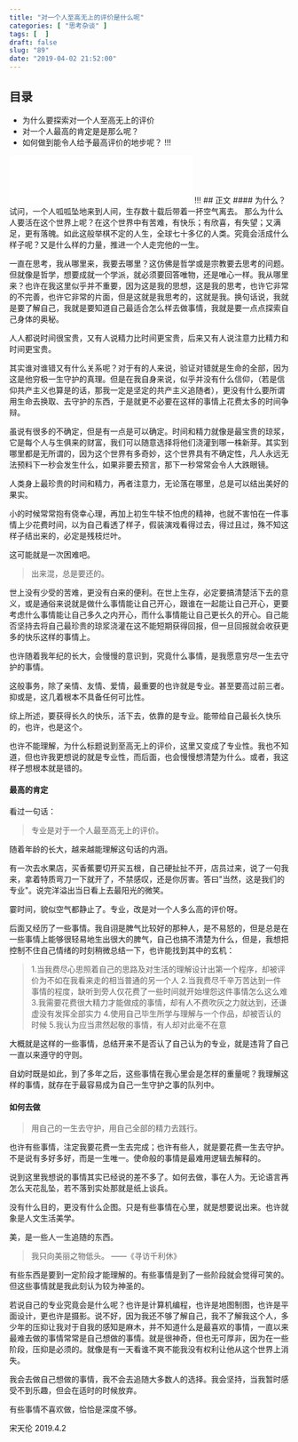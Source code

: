 ```yaml
---
title: "对一个人至高无上的评价是什么呢"
categories: [ "思考杂谈" ]
tags: [  ]
draft: false
slug: "89"
date: "2019-04-02 21:52:00"
---
```



## 目录
* 为什么要探索对一个人至高无上的评价
* 对一个人最高的肯定是是那么呢？
* 如何做到能令人给予最高评价的地步呢？
!!!
<iframe frameborder="no" border="0" marginwidth="0" marginheight="0" width=330 height=86 src="//music.163.com/outchain/player?type=2&id=33346163&auto=1&height=66"></iframe>
!!!
## 正文
#### 为什么？
试问，一个人呱呱坠地来到人间，生存数十载后带着一抔空气离去。
那么为什么人要活在这个世界上呢？在这个世界中有苦难，有快乐；有欣喜，有失望；又满足，更有落魄。如此这般举棋不定的人生，全球七十多亿的人类。究竟会活成什么样子呢？又是什么样的力量，推进一个人走完他的一生。

<!--more-->

一直在思考，我从哪里来，我要去哪里？这仿佛是哲学或是宗教要去思考的问题。但就像是哲学，想要成就一个学派，就必须要回答唯物，还是唯心一样。我从哪里来？也许在我这里似乎并不重要，因为这是我的思想，这是我的思考，也许它非常的不完善，也许它非常的片面，但是这就是我思考的，这就是我。换句话说，我就是要了解自己，我就是要知道自己最适合怎么样去做事情，我就是要一点点探索自己身体的奥秘。

人人都说时间很宝贵，又有人说精力比时间更宝贵，后来又有人说注意力比精力和时间更宝贵。

其实谁对谁错又有什么关系呢？对于有的人来说，验证对错就是生命的全部，因为这是他穷极一生守护的真理。但是在我自身来说，似乎并没有什么信仰，（若是信仰共产主义也算是的话，那我一定是坚定的共产主义追随者），更没有什么要所谓用生命去换取、去守护的东西，于是就更不必要在这样的事情上花费太多的时间争辩。

虽说有很多的不确定，但是有一点是可以确定。时间和精力就像是最宝贵的琼浆，它是每个人与生俱来的财富，我们可以随意选择将他们浇灌到哪一株新芽。其实到哪里都是无所谓的，因为这个世界有多奇妙，这个世界具有不确定性，凡人永远无法预料下一秒会发生什么，如果非要去预言，那下一秒常常会令人大跌眼镜。

人类身上最珍贵的时间和精力，再者注意力，无论落在哪里，总是可以结出美好的果实。

小的时候常常抱有侥幸心理，再加上初生牛犊不怕虎的精神，也就不害怕在一件事情上少花费时间，以为自己看透了样子，假装演戏看得过去，得过且过，殊不知这样子结出来的，必定是残枝烂叶。

这可能就是一次困难吧。
>出来混，总是要还的。

世上没有少受的苦难，更没有白来的便利。在世上生存，必定要搞清楚活下去的意义，或是通俗来说就是做什么事情能让自己开心，跟谁在一起能让自己开心，更要考虑什么事情能让自己多久之内开心，而什么事情能让自己更长久的开心。自己能否坚持去将自己最珍贵的琼浆浇灌在这不能短期获得回报，但一旦回报就会收获更多的快乐这样的事情上。

也许随着我年纪的长大，会慢慢的意识到，究竟什么事情，是我愿意穷尽一生去守护的事情。

这般事务，除了亲情、友情、爱情，最重要的也许就是专业。甚至要高过前三者。抑或是，这几着根本不具备任何可比性。

综上所述，要获得长久的快乐，活下去，依靠的是专业。能带给自己最长久快乐的，也许，也是这个。

也许不能理解，为什么标题说到至高无上的评价，这里又变成了专业性。我也不知道，但也许我更想说的就是专业性，而后面，也会慢慢想清楚为什么。或者，我这样子想根本就是错的。

#### 最高的肯定

看过一句话：
>专业是对于一个人最至高无上的评价。

随着年龄的长大，越来越能理解这句话的内涵。

有一次去水果店，买香蕉要切开买五根，自己硬扯扯不开，店员过来，说了一句我来，拿着特质弯刀一下就开了，不禁感叹，还是你厉害。答曰"当然，这是我们的专业"。说完洋溢出当日看上去最阳光的微笑。

霎时间，貌似空气都静止了。专业，改是对一个人多么高的评价呀。

后面又经历了一些事情。我自诩是脾气比较好的那种人，是不易怒的，但是总是在一些事情上能够很轻易地生出很大的脾气，自己也搞不清楚为什么，但是，我想把控制不住自己情绪的时刻稍微总结一下，也许能找到其中的玄机：
>1.当我费尽心思照着自己的思路及对生活的理解设计出第一个程序，却被评价为不如在我看来走的相当普通的另一个人
2.当我费尽千辛万苦达到一件事情的程度，缺听到旁人仅花费了一些时间就开始埋怨这件事情怎么这么难
3.我需要花费很大精力才能做成的事情，却有人不费吹灰之力就达到，还谦虚没有发挥全部实力
4.使用自己毕生所学与理解与一个作品，却被否认的时候
5.我认为应当肃然起敬的事情，有人却对此毫不在意

大概就是这样的一些事情，总结开来不是否认了自己认为的专业，就是违背了自己一直以来遵守的守则。

自幼时既是如此，到了多年之后，这些事情在我心里会是怎样的重量呢？我理解这样的事情，就存在于最容易成为自己一生守护之事的队列中。

#### 如何去做
>用自己的一生去守护，用自己全部的精力去践行。

也许有些事情，注定我要花费一生去完成；也许有些人，就是要花费一生去守护。不是说有多好多好，而是一生唯一。使命般的事情是最难用逻辑去解释的。

说到这里我想说的事情其实已经说的差不多了。如何去做，事在人为。无论语言再怎么天花乱坠，若不落到实处那就是纸上谈兵。

没有什么目的，更没有什么企图。只是有些事情在心里，就是想要说出来。也许就象是人文生活美学。

美，是一些人一生追随的东西。

>我只向美丽之物低头。
——《寻访千利休》

有些东西是要到一定阶段才能理解的。有些事情是到了一些阶段就会觉得可笑的。但这些事情就是我此刻认为较为神圣的。

若说自己的专业究竟会是什么呢？也许是计算机编程，也许是地图制图，也许是平面设计，更也许是摄影。说不好，因为我还不够了解自己，我不了解我这个人，多少年的压抑让我对于自我的感知是麻木，并不知道什么是最喜欢的事情，一直以来最难去做的事情常常是自己想做的事情。就是很神奇，但也无可厚非，因为在一些阶段，压抑是必须的。就像是有一天看谁不爽不能我没有权利让他从这个世界上消失。

我会去做自己想做的事情，我不会去追随大多数人的选择。我会坚持，当我暂时感受不到乐趣，但会在适时的时候放弃。

有些事情不喜欢做，恰恰是深度不够。

宋天伦
2019.4.2